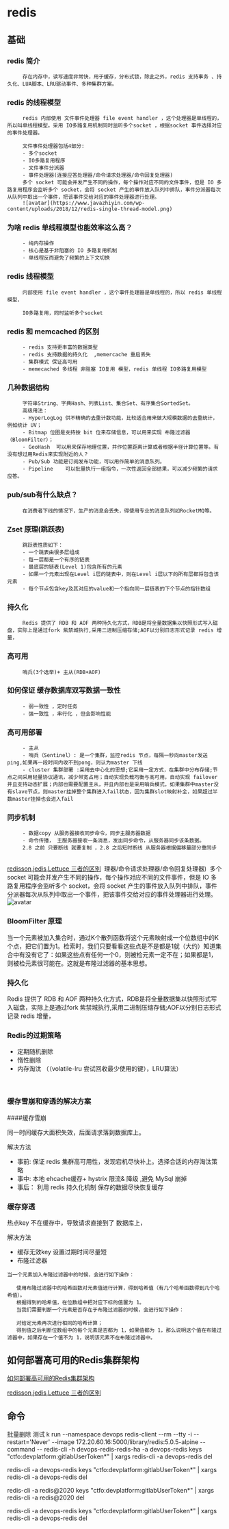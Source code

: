 # redis

## 基础
### redis 简介
         存在内存中，读写速度非常快，用于缓存，分布式锁，除此之外，redis 支持事务 、持久化、LUA脚本、LRU驱动事件、多种集群方案。

### redis 的线程模型
         redis 内部使用 文件事件处理器 file event handler ，这个处理器是单线程的，所以叫单线程模型。采用 IO多路复用机制同时监听多个socket ，根据socket 事件选择对应的事件处理器。
         
         文件事件处理器包括4部分:
         - 多个socket
         - IO多路复用程序
         - 文件事件分派器
         - 事件处理器(连接应答处理器/命令请求处理器/命令回复处理器)
         多个 socket 可能会并发产生不同的操作，每个操作对应不同的文件事件，但是 IO 多路复用程序会监听多个 socket，会将 socket 产生的事件放入队列中排队，事件分派器每次从队列中取出一个事件，把该事件交给对应的事件处理器进行处理。
         ![avatar](https://www.javazhiyin.com/wp-content/uploads/2018/12/redis-single-thread-model.png)
### 为啥 redis 单线程模型也能效率这么高？
         - 纯内存操作
         - 核心是基于非阻塞的 IO 多路复用机制
         - 单线程反而避免了频繁的上下文切换
### redis 线程模型
         内部使用 file event handler ，这个事件处理器是单线程的，所以 redis 单线程 模型，
         
         IO多路复用，同时监听多个socket
### redis 和 memcached 的区别
         - redis 支持更丰富的数据类型
         - redis 支持数据的持久化  ,memercache 重启丢失
         - 集群模式 保证高可用
         - memecached 多线程 非阻塞 IO复用 模型，redis 单线程 IO多路复用模型
### 几种数据结构
         字符串String、字典Hash、列表List、集合Set、有序集合SortedSet。
         高级用法：
         - HyperLogLog 供不精确的去重计数功能，比较适合用来做大规模数据的去重统计，例如统计 UV；             
         - Bitmap 位图是支持按 bit 位来存储信息，可以用来实现 布隆过滤器（BloomFilter）；
         - GeoHash  可以用来保存地理位置，并作位置距离计算或者根据半径计算位置等。有没有想过用Redis来实现附近的人？
         - Pub/Sub 功能是订阅发布功能，可以用作简单的消息队列。
         - Pipeline    可以批量执行一组指令，一次性返回全部结果，可以减少频繁的请求应答。     
### pub/sub有什么缺点？
         在消费者下线的情况下，生产的消息会丢失，得使用专业的消息队列如RocketMQ等。


### Zset 原理(跳跃表)
         跳跃表性质如下：
         - 一个跳表由很多层组成
         - 每一层都是一个有序的链表
         - 最底层的链表(Level 1)包含所有的元素
         - 如果一个元素出现在Level i层的链表中，则在Level i层以下的所有层都将包含该元素
         - 每个节点包含key及其对应的value和一个指向同一层链表的下个节点的指针数组
### 持久化   
         Redis 提供了 RDB 和 AOF 两种持久化方式，RDB是将全量数据集以快照形式写入磁盘，实际上是通过fork 紫禁城执行,采用二进制压缩存储;AOF以分别日志形式记录 redis 增量，     
### 高可用
         哨兵(3个选举)+ 主从(RDB+AOF)

### 如何保证 缓存数据库双写数据一致性

         - 弱一致性 ，定时任务
         - 强一致性 ，串行化 ，但会影响性能

### 高可用部署
         - 主从
         - 哨兵（Sentinel）: 是一个集群，监控redis 节点，每隔一秒向master发送ping,如果再一段时间内收不到pong，则认为master 下线
         - cluster 集群部署 :采用去中心化的思想;它采用一定方式，在集群中分布存储;节点之间采用轻量协议通讯，减少带宽占用；自动实现负载均衡与高可用，自动实现 failover并且支持动态扩展；内部也需要配置主从，并且内部也是采用哨兵模式，如果集群中master没有slave节点，则master挂掉整个集群进入fail状态，因为集群slot映射补全，如果超过半数master挂掉也会进入fail

### 同步机制
         - 数据copy 从服务器接收同步命令，同步主服务器数据
         - 命令传播， 主服务器接收一条消息，发出同步命令，从服务器同步该条数据。
         2.8 之前 只要断线 就要复制 ，2.8 之后短时断线 从服务器根据偏移量部分重同步


​    
​         [redisson,jedis,Lettuce 三者的区别](https://www.cnblogs.com/liyan492/p/9858548.html)
​     理器/命令请求处理器/命令回复处理器)
​     多个 socket 可能会并发产生不同的操作，每个操作对应不同的文件事件，但是 IO 多路复用程序会监听多个 socket，会将 socket 产生的事件放入队列中排队，事件分派器每次从队列中取出一个事件，把该事件交给对应的事件处理器进行处理。
​     ![avatar](https://www.javazhiyin.com/wp-content/uploads/2018/12/redis-single-thread-model.png)
### BloomFilter 原理 
当一个元素被加入集合时，通过K个散列函数将这个元素映射成一个位数组中的K个点，把它们置为1。检索时，我们只要看看这些点是不是都是1就（大约）知道集合中有没有它了：如果这些点有任何一个0，则被检元素一定不在；如果都是1，则被检元素很可能在。这就是布隆过滤器的基本思想。
### 持久化   
Redis 提供了 RDB 和 AOF 两种持久化方式，RDB是将全量数据集以快照形式写入磁盘，实际上是通过fork 紫禁城执行,采用二进制压缩存储;AOF以分别日志形式记录 redis 增量，  
### Redis的过期策略
- 定期随机删除
- 惰性删除
- 内存淘汰 （（volatile-lru 尝试回收最少使用的键），LRU算法）

​    

### 缓存雪崩和穿透的解决方案

####缓存雪崩

同一时间缓存大面积失效，后面请求落到数据库上。

解决方法
- 事前: 保证 redis 集群高可用性，发现宕机尽快补上。选择合适的内存淘汰策略
- 事中: 本地 ehcache缓存+ hystrix 限流& 降级 ,避免 MySql 崩掉
- 事后： 利用 redis 持久化机制 保存的数据尽快恢复缓存 

### 缓存穿透
热点key 不在缓存中，导致请求直接到了 数据库上，


解决方法
- 缓存无效key 设置过期时间尽量短
- 布隆过滤器

```
当一个元素加入布隆过滤器中的时候，会进行如下操作：
   
   使用布隆过滤器中的哈希函数对元素值进行计算，得到哈希值（有几个哈希函数得到几个哈希值）。
   根据得到的哈希值，在位数组中把对应下标的值置为 1。
   当我们需要判断一个元素是否存在于布隆过滤器的时候，会进行如下操作：
   
   对给定元素再次进行相同的哈希计算；
   得到值之后判断位数组中的每个元素是否都为 1，如果值都为 1，那么说明这个值在布隆过滤器中，如果存在一个值不为 1，说明该元素不在布隆过滤器中。
```
## 如何部署高可用的Redis集群架构
[如何部署高可用的Redis集群架构](https://blog.csdn.net/huangshulang1234/article/details/78765308)



[redisson,jedis,Lettuce 三者的区别](https://www.cnblogs.com/liyan492/p/9858548.html)


## 命令
批量删除 测试
k run --namespace devops redis-client --rm --tty -i --restart='Never' --image 172.20.60.16:5000/library/redis:5.0.5-alpine --command -- redis-cli -h devops-redis-redis-ha   -a devops-redis  keys "ctfo:devplatform:gitlabUserToken*" | xargs redis-cli -a devops-redis del


redis-cli    -a devops-redis  keys "ctfo:devplatform:gitlabUserToken*" | xargs redis-cli -a devops-redis del

redis-cli  -a redis@2020  keys "ctfo:devplatform:gitlabUserToken*" | xargs redis-cli -a redis@2020 del

redis-cli  -a devops-redis  keys "ctfo:devplatform:gitlabUserToken*" | xargs redis-cli -a devops-redis del
